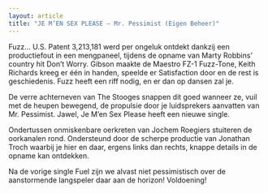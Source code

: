 ```yaml
---
layout: article
title: "JE M’EN SEX PLEASE – Mr. Pessimist (Eigen Beheer)"
---
```


Fuzz… U.S. Patent 3,213,181 werd per ongeluk ontdekt dankzij een productiefout in een mengpaneel, tijdens de opname van Marty Robbins’ country hit Don’t Worry. Gibson maakte de Maestro FZ-1 Fuzz-Tone, Keith Richards kreeg er één in handen, speelde er Satisfaction door en de rest is geschiedenis. Fuzz heeft een riff nodig, en er dan op dansen zal je.


De verre achterneven van The Stooges snappen dit goed wanneer ze, vuil met de heupen bewegend, de propulsie door je luidsprekers aanvatten van Mr. Pessimist. Jawel, Je M’en Sex Please heeft een nieuwe single.

Ondertussen onmiskenbare oerkreten van Jochem Roegiers stuiteren de oorkanalen rond. Ondersteund door de scherpe productie van Jonathan Troch waarbij je hier en daar, ergens links dan rechts, knappe details in de opname kan ontdekken.

Na de vorige single Fuel zijn we alvast niet pessimistisch over de aanstormende langspeler daar aan de horizon! Voldoening!